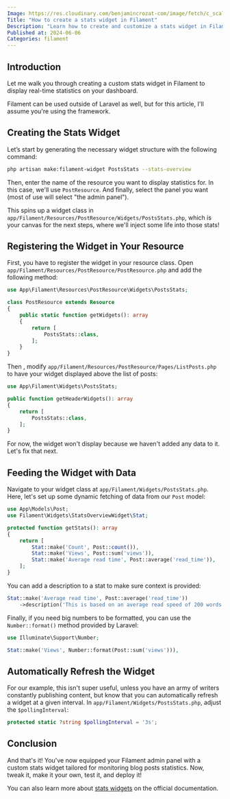 ```yaml
---
Image: https://res.cloudinary.com/benjamincrozat-com/image/fetch/c_scale,f_webp,q_auto,w_1200/https://github.com/benjamincrozat/content/assets/3613731/2655bb68-f53f-4188-b25e-e2cfcd222751
Title: "How to create a stats widget in Filament"
Description: "Learn how to create and customize a stats widget in Filament for displaying real-time statistics."
Published at: 2024-06-06
Categories: filament
---
```


## Introduction

Let me walk you through creating a custom stats widget in Filament to display real-time statistics on your dashboard.

Filament can be used outside of Laravel as well, but for this article, I'll assume you're using the framework.

## Creating the Stats Widget

Let’s start by generating the necessary widget structure with the following command:

```bash
php artisan make:filament-widget PostsStats --stats-overview
```

Then, enter the name of the resource you want to display statistics for. In this case, we'll use `PostResource`. And finally, select the panel you want (most of use will select "the admin panel").

This spins up a widget class in `app/Filament/Resources/PostResource/Widgets/PostsStats.php`, which is your canvas for the next steps, where we'll inject some life into those stats!

## Registering the Widget in Your Resource

First, you have to register the widget in your resource class. Open `app/Filament/Resources/PostResource/PostResource.php` and add the following method:

```php
use App\Filament\Resources\PostResource\Widgets\PostsStats;

class PostResource extends Resource
{
    public static function getWidgets(): array
    {
        return [
            PostsStats::class,
        ];
    }
}
```

Then , modify `app/Filament/Resources/PostResource/Pages/ListPosts.php` to have your widget displayed above the list of posts:

```php
use App\Filament\Widgets\PostsStats;

public function getHeaderWidgets(): array
{
    return [
        PostsStats::class,
    ];
}
```

For now, the widget won't display because we haven't added any data to it. Let's fix that next.

## Feeding the Widget with Data

Navigate to your widget class at `app/Filament/Widgets/PostsStats.php`. Here, let's set up some dynamic fetching of data from our `Post` model:

```php
use App\Models\Post;
use Filament\Widgets\StatsOverviewWidget\Stat;

protected function getStats(): array
{
    return [
        Stat::make('Count', Post::count()),
        Stat::make('Views', Post::sum('views')),
        Stat::make('Average read time', Post::average('read_time')),
    ];
}
```

You can add a description to a stat to make sure context is provided:

```php
Stat::make('Average read time', Post::average('read_time'))
    ->description('This is based on an average read speed of 200 words per minute.');
```

Finally, if you need big numbers to be formatted, you can use the `Number::format()` method provided by Laravel:

```php
use Illuminate\Support\Number;

Stat::make('Views', Number::format(Post::sum('views'))),
```

## Automatically Refresh the Widget

For our example, this isn't super useful, unless you have an army of writers constantly publishing content, but know that you can automatically refresh a widget at a given interval. In `app/Filament/Widgets/PostsStats.php`, adjust the `$pollingInterval`:

```php
protected static ?string $pollingInterval = '3s';
```

## Conclusion

And that's it! You've now equipped your Filament admin panel with a custom stats widget tailored for monitoring blog posts statistics. Now, tweak it, make it your own, test it, and deploy it!

You can also learn more about [stats widgets](https://filamentphp.com/docs/3.x/widgets/stats-overview) on the official documentation.
